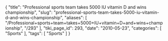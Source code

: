 {
    "title": "Professional sports team takes 5000 IU vitamin D and wins championship",
    "slug": "professional-sports-team-takes-5000-iu-vitamin-d-and-wins-championship",
    "aliases": [
        "/Professional+sports+team+takes+5000+IU+vitamin+D+and+wins+championship",
        "/293"
    ],
    "tiki_page_id": 293,
    "date": "2010-05-23",
    "categories": [
        "Sports"
    ],
    "tags": [
        "Sports"
    ]
}